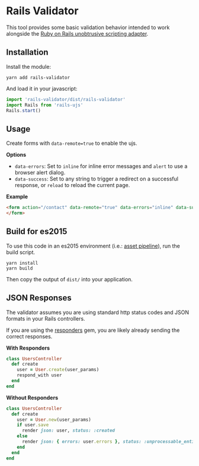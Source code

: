 # Rails Validator

This tool provides some basic validation behavior intended to work alongside the [Ruby on Rails unobtrusive scripting adapter](https://www.npmjs.com/package/rails-ujs).

## Installation

Install the module:

```shell
yarn add rails-validator
```

And load it in your javascript:

```javascript
import 'rails-validator/dist/rails-validator'
import Rails from 'rails-ujs'
Rails.start()
```

## Usage

Create forms with `data-remote=true` to enable the ujs.

**Options**

- `data-errors`: Set to `inline` for inline error messages and `alert` to use a browser alert dialog.
- `data-success`: Set to any string to trigger a redirect on a successful response, or `reload` to reload the current page.

**Example**

```html
<form action="/contact" data-remote="true" data-errors="inline" data-success="/thank-you">
</form>
```

## Build for es2015

To use this code in an es2015 environment (i.e.: [asset pipeline](http://guides.rubyonrails.org/asset_pipeline.html)), run the build script.

```shell
yarn install
yarn build
```

Then copy the output of `dist/` into your application.

## JSON Responses

The validator assumes you are using standard http status codes and JSON formats in your Rails controllers.

If you are using the [responders](https://github.com/plataformatec/responders) gem, you are likely already sending the correct responses.

**With Responders**

```ruby
class UsersController
  def create
    user = User.create(user_params)
    respond_with user
  end
end
```

**Without Responders**

```ruby
class UsersController
  def create
    user = User.new(user_params)
    if user.save
      render json: user, status: :created
    else
      render json: { errors: user.errors }, status: :unprocessable_entity
    end
  end
end
```
